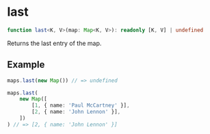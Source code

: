 # last

```ts
function last<K, V>(map: Map<K, V>): readonly [K, V] | undefined
```

Returns the last entry of the map.

## Example

```ts
maps.last(new Map()) // => undefined
```

```ts
maps.last(
    new Map([
        [1, { name: 'Paul McCartney' }],
        [2, { name: 'John Lennon' }],
    ])
) // => [2, { name: 'John Lennon' }]
```

